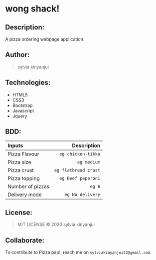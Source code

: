 # wong shack!



## Description: 
A pizza ordering webpage application.

## Author:
> sylvia kinyanjui


## Technologies:
* HTML5
* CSS3
* Bootstrap
* Javascript
* Jquery

## BDD:
| Inputs |  Description |
| :---         |          ---: |
| Pizza Flavour   | `eg chicken-tikka`|
| Pizza size     | `eg medium`   |
| Pizza crust    | `eg flatbread crust`   |
| Pizza topping    | `eg Beef peperoni`  |
| Number of pizzas   | `eg 6`   |
| Delivery mode   | `eg No delivery`   |

## License:
>MIT LICENSE &copy; 2020 sylvia kinyanjui

## Collaborate:
To contribute to Pizza pap!, reach me on `sylviakinyanjui22@gmail.com`.
